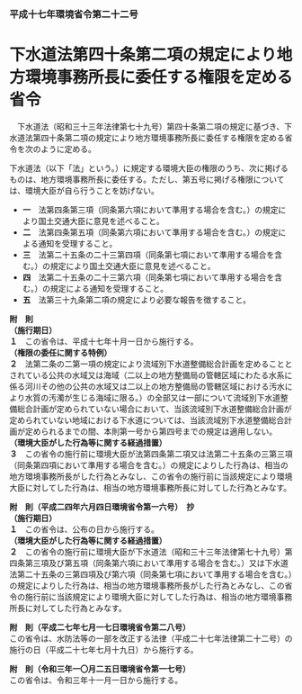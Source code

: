 ### 平成十七年環境省令第二十二号  
# 下水道法第四十条第二項の規定により地方環境事務所長に委任する権限を定める省令  
　下水道法（昭和三十三年法律第七十九号）第四十条第二項の規定に基づき、下水道法第四十条第二項の規定により地方環境事務所長に委任する権限を定める省令を次のように定める。  
  
下水道法（以下「法」という。）に規定する環境大臣の権限のうち、次に掲げるものは、地方環境事務所長に委任する。ただし、第五号に掲げる権限については、環境大臣が自ら行うことを妨げない。  
* **一**　法第四条第三項（同条第六項において準用する場合を含む。）の規定により国土交通大臣に意見を述べること。  
* **二**　法第四条第五項（同条第六項において準用する場合を含む。）の規定による通知を受理すること。  
* **三**　法第二十五条の二十三第四項（同条第七項において準用する場合を含む。）の規定により国土交通大臣に意見を述べること。  
* **四**　法第二十五条の二十三第六項（同条第七項において準用する場合を含む。）の規定による通知を受理すること。  
* **五**　法第三十九条第二項の規定により必要な報告を徴すること。  
  
**附　則**  
**（施行期日）**  
**１**　この省令は、平成十七年十月一日から施行する。  
**（権限の委任に関する特例）**  
**２**　法第二条の二第一項の規定により流域別下水道整備総合計画を定めることとされている公共の水域又は海域（二以上の地方整備局の管轄区域にわたる水系に係る河川その他の公共の水域又は二以上の地方整備局の管轄区域における汚水により水質の汚濁が生じる海域に限る。）の全部又は一部について流域別下水道整備総合計画が定められていない場合において、当該流域別下水道整備総合計画が定められていない地域における下水道については、当該流域別下水道整備総合計画が定められるまでの間、本則第一号から第四号までの規定は適用しない。  
**（環境大臣がした行為等に関する経過措置）**  
**３**　この省令の施行前に環境大臣が法第四条第二項又は法第二十五条の三第三項（同条第四項において準用する場合を含む。）の規定によりした行為は、相当の地方環境事務所長がした行為とみなし、この省令の施行前に当該規定により環境大臣に対してした行為は、相当の地方環境事務所長に対してした行為とみなす。  
  
**附　則（平成二四年六月四日環境省令第一六号）　抄**  
**（施行期日）**  
**１**　この省令は、公布の日から施行する。  
**（環境大臣がした行為等に関する経過措置）**  
**２**　この省令の施行前に環境大臣が下水道法（昭和三十三年法律第七十九号）第四条第三項及び第五項（同条第六項において準用する場合を含む。）又は下水道法第二十五条の三第四項及び第六項（同条第七項において準用する場合を含む。）の規定によりした行為は、相当の地方環境事務所長がした行為とみなし、この省令の施行前に当該規定により環境大臣に対してした行為は、相当の地方環境事務所長に対してした行為とみなす。  
  
**附　則（平成二七年七月一七日環境省令第二八号）**  
この省令は、水防法等の一部を改正する法律（平成二十七年法律第二十二号）の施行の日（平成二十七年七月十九日）から施行する。  
  
**附　則（令和三年一〇月二五日環境省令第一七号）**  
この省令は、令和三年十一月一日から施行する。  
  
